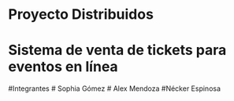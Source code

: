 # Proyecto Distribuidos
# Sistema de venta de tickets para eventos en línea
#Integrantes
            # Sophia Gómez
            # Alex Mendoza
            #Nécker  Espinosa
            
